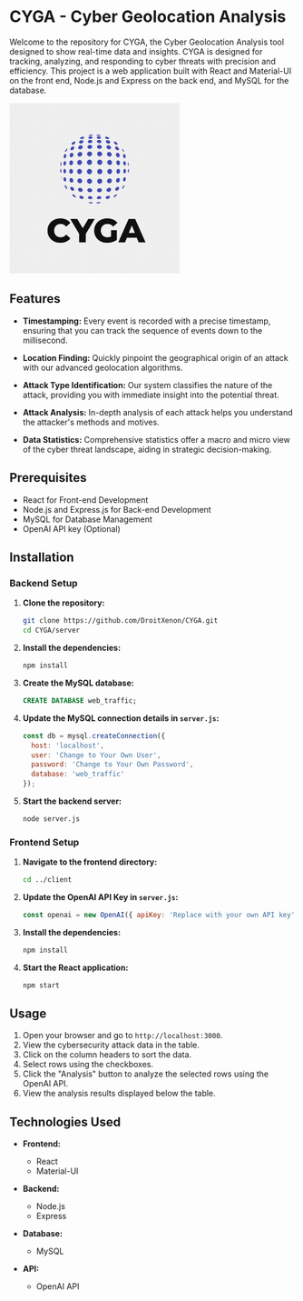 # CYGA - Cyber Geolocation Analysis

Welcome to the  repository for CYGA, the Cyber Geolocation Analysis tool designed to show real-time data and insights. CYGA is designed for tracking, analyzing, and responding to cyber threats with precision and efficiency. This project is a web application built with React and Material-UI on the front end, Node.js and Express on the back end, and MySQL for the database. 

<img src="shared/constants/logo.png" alt="CYGA Logo" width="300"/>


## Features

- **Timestamping:** Every event is recorded with a precise timestamp, ensuring that you can track the sequence of events down to the millisecond.

- **Location Finding:** Quickly pinpoint the geographical origin of an attack with our advanced geolocation algorithms.

- **Attack Type Identification:** Our system classifies the nature of the attack, providing you with immediate insight into the potential threat.

- **Attack Analysis:** In-depth analysis of each attack helps you understand the attacker's methods and motives.

- **Data Statistics:** Comprehensive statistics offer a macro and micro view of the cyber threat landscape, aiding in strategic decision-making.

## Prerequisites
- React for Front-end Development
- Node.js and Express.js for Back-end Development
- MySQL for Database Management
- OpenAI API key (Optional)

## Installation

### Backend Setup

1. **Clone the repository:**

    ```bash
    git clone https://github.com/DroitXenon/CYGA.git
    cd CYGA/server
    ```

2. **Install the dependencies:**

    ```bash
    npm install
    ```

3. **Create the MySQL database:**

    ```sql
    CREATE DATABASE web_traffic;
    ```

4. **Update the MySQL connection details in `server.js`:**

    ```javascript
    const db = mysql.createConnection({
      host: 'localhost',
      user: 'Change to Your Own User',
      password: 'Change to Your Own Password', 
      database: 'web_traffic'
    });
    ```

5. **Start the backend server:**

    ```bash
    node server.js
    ```

### Frontend Setup

1. **Navigate to the frontend directory:**

    ```bash
    cd ../client
    ```

2. **Update the OpenAI API Key in `server.js`:**

    ```javascript
    const openai = new OpenAI({ apiKey: 'Replace with your own API key', dangerouslyAllowBrowser: true });;
    ```

2. **Install the dependencies:**

    ```bash
    npm install
    ```

3. **Start the React application:**

    ```bash
    npm start
    ```

## Usage

1. Open your browser and go to `http://localhost:3000`.
2. View the cybersecurity attack data in the table.
3. Click on the column headers to sort the data.
4. Select rows using the checkboxes.
5. Click the "Analysis" button to analyze the selected rows using the OpenAI API.
6. View the analysis results displayed below the table.

## Technologies Used

- **Frontend:**
  - React
  - Material-UI

- **Backend:**
  - Node.js
  - Express

- **Database:**
  - MySQL

- **API:**
  - OpenAI API
